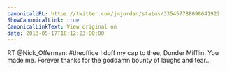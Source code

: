 ```yaml
---
canonicalURL: https://twitter.com/jmjordan/status/335457788098641922
ShowCanonicalLink: true
CanonicalLinkText: View original on
date: 2013-05-17T18:12:23+00:00
---
```

RT @Nick_Offerman: #theoffice 
I doff my cap to thee, Dunder Mifflin.
You made me. Forever thanks for the goddamn bounty of laughs and tear…